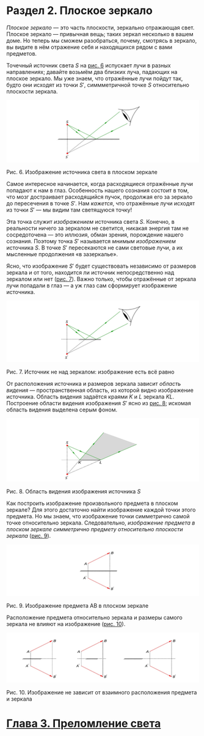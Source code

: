 # Раздел 2. Плоское зеркало
_Плоское зеркало_ — это часть плоскости, зеркально отражающая свет. Плоское зеркало — привычная вещь; таких зеркал несколько в вашем доме. Но теперь мы сможем разобраться, почему, смотрясь в зеркало, вы видите в нём отражение себя и находящихся рядом с вами предметов.

Точечный источник света $S$ на [рис. 6](/image/Рисунок6.jpg) испускает лучи в разных направлениях; давайте возьмём два близких луча, падающих на плоское зеркало. Мы уже знаем, что отражённые лучи пойдут так, будто они исходят из точки $S'$, симмметричной точке $S$ относительно плоскости зеркала.

![Изображение источника света в плоском зеркале](/image/Рисунок6.jpg)

Рис. 6. Изображение источника света в плоском зеркале

Самое интересное начинается, когда расходящиеся отражённые лучи попадают к нам в глаз. Особенность нашего сознания состоит в том, что мозг достраивает расходящийся пучок, продолжая его за зеркало до пересечения в точке $S'$. Нам _кажется_, что отражённые лучи исходят из точки $S'$ — мы видим там светящуюся точку!

Эта точка служит _изображением_ источника света $S$. Конечно, в реальности ничего за зеркалом не светится, никакая энергия там не сосредоточена — это иллюзия, обман зрения, порождение нашего сознания. Поэтому точка $S'$ называется _мнимым изображением_ источника $S$. В точке $S'$ пересекаются не сами световые лучи, а их мысленные продолжения «в зазеркалье».

Ясно, что изображение $S'$ будет существовать независимо от размеров зеркала и от того, находится ли источник непосредственно над зеркалом или нет ([рис. 7](/image/Рисунок7.jpg)). Важно только, чтобы отражённые от зеркала лучи попадали в глаз — а уж глаз сам сформирует изображение источника.

![Источник не над зеркалом: изображение есть всё равно](/image/Рисунок7.jpg)

Рис. 7. Источник не над зеркалом: изображение есть всё равно

От расположения источника и размеров зеркала зависит _область видения_ — пространственная область, из которой видно изображение источника. Область видения задаётся краями $K$ и $L$ зеркала $KL$. Построение области видения изображения $S'$ ясно из [рис. 8](/image/Рисунок8.jpg); искомая область видения выделена серым фоном.

![Область видения изображения источника S](/image/Рисунок8.jpg)

Рис. 8. Область видения изображения источника $S$

Как построить изображение произвольного предмета в плоском зеркале? Для этого достаточно найти изображение каждой точки этого предмета. Но мы знаем, что изображение точки симметрично самой точке относительно зеркала. Следовательно, _изображение предмета в плоском зеркале симметрично предмету относительно плоскости зеркала_ ([рис. 9](/image/Рисунок9.jpg)).

![Изображение предмета AB в плоском зеркале](/image/Рисунок9.jpg)

Рис. 9. Изображение предмета AB в плоском зеркале

Расположение предмета относительно зеркала и размеры самого зеркала не влияют на изображение ([рис. 10](/image/Рисунок10.jpg)).

![Изображение не зависит от взаимного расположения предмета и зеркала](/image/Рисунок10.jpg)

Рис. 10. Изображение не зависит от взаимного расположения предмета и зеркала

# [Глава 3. Преломление света](/Преломление%20света)

